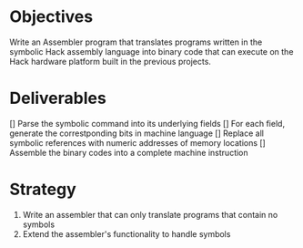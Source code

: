 # Objectives

Write an Assembler program that translates programs written in the symbolic Hack assembly language into binary code that can execute on the Hack hardware platform built in the previous projects.

# Deliverables

[] Parse the symbolic command into its underlying fields
[] For each field, generate the correstponding bits in machine language
[] Replace all symbolic references with numeric addresses of memory locations
[] Assemble the binary codes into a complete machine instruction

# Strategy

1. Write an assembler that can only translate programs that contain no symbols
2. Extend the assembler's functionality to handle symbols
